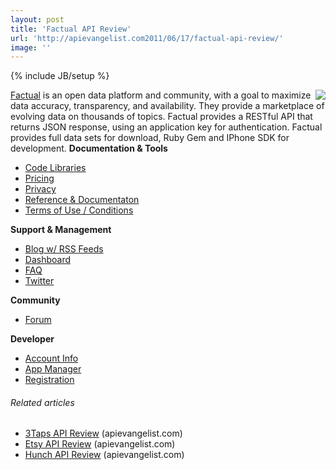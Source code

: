 ```yaml
---
layout: post
title: 'Factual API Review'
url: 'http://apievangelist.com2011/06/17/factual-api-review/'
image: ''
---
```

{% include JB/setup %}
<a href="http://www.factual.com/"><img src="http://kinlane-productions.s3.amazonaws.com/api-evangelist/factual/factual-logo.png"  align="right" /></a><a href="http://www.factual.com/">Factual</a> is an open data platform and community, with a goal to maximize data accuracy, transparency, and availability. They provide a marketplace of evolving data on thousands of topics.
Factual provides a RESTful API that returns JSON response, using an application key for authentication. Factual provides full data sets for download, Ruby Gem and IPhone SDK for development.
<strong>Documentation &amp; Tools</strong>
<ul >
     <li>
          <a href="http://www.apievangelist.com/ecosystem-building-blocks-detail.php?Building_Block_ID=125" target="_blank">Code Libraries</a>
     </li>
     <li>
          <a href="http://www.apievangelist.com/ecosystem-building-blocks-detail.php?Building_Block_ID=191" target="_blank">Pricing</a>
     </li>
     <li>
          <a href="http://www.apievangelist.com/ecosystem-building-blocks-detail.php?Building_Block_ID=165" target="_blank">Privacy</a>
     </li>
     <li>
          <a href="http://www.apievangelist.com/ecosystem-building-blocks-detail.php?Building_Block_ID=120" target="_blank">Reference &amp; Documentaton</a>
     </li>
     <li>
          <a href="http://www.apievangelist.com/ecosystem-building-blocks-detail.php?Building_Block_ID=150" target="_blank">Terms of Use / Conditions</a>
     </li>
</ul><strong>Support &amp; Management</strong>
<ul >
     <li>
          <a href="http://www.apievangelist.com/ecosystem-building-blocks-detail.php?Building_Block_ID=123" target="_blank">Blog w/ RSS Feeds</a>
     </li>
     <li>
          <a href="http://www.apievangelist.com/ecosystem-building-blocks-detail.php?Building_Block_ID=116" target="_blank">Dashboard</a>
     </li>
     <li>
          <a href="http://www.apievangelist.com/ecosystem-building-blocks-detail.php?Building_Block_ID=132" target="_blank">FAQ</a>
     </li>
     <li>
          <a href="http://www.apievangelist.com/ecosystem-building-blocks-detail.php?Building_Block_ID=159" target="_blank">Twitter</a>
     </li>
</ul><strong>Community</strong>
<ul >
     <li>
          <a href="http://www.apievangelist.com/ecosystem-building-blocks-detail.php?Building_Block_ID=131" target="_blank">Forum</a>
     </li>
</ul><strong>Developer</strong>
<ul >
     <li>
          <a href="http://www.apievangelist.com/ecosystem-building-blocks-detail.php?Building_Block_ID=199" target="_blank">Account Info</a>
     </li>
     <li>
          <a href="http://www.apievangelist.com/ecosystem-building-blocks-detail.php?Building_Block_ID=169" target="_blank">App Manager</a>
     </li>
     <li>
          <a href="http://www.apievangelist.com/ecosystem-building-blocks-detail.php?Building_Block_ID=198" target="_blank">Registration</a>
     </li>
</ul>
<h6 >
     Related articles
</h6>
<ul >
     <li >
          <a href="http://blog.apievangelist.com/2011/05/30/3taps-api-review/">3Taps API Review</a> (apievangelist.com)
     </li>
     <li >
          <a href="http://blog.apievangelist.com/2011/06/11/etsy-api-review/">Etsy API Review</a> (apievangelist.com)
     </li>
     <li >
          <a href="http://blog.apievangelist.com/2011/06/13/hunch-api-review/">Hunch API Review</a> (apievangelist.com)
     </li>
</ul>
